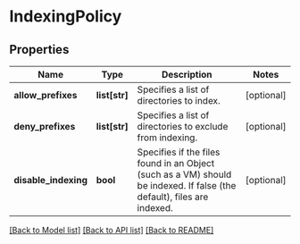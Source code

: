 # IndexingPolicy

## Properties
Name | Type | Description | Notes
------------ | ------------- | ------------- | -------------
**allow_prefixes** | **list[str]** | Specifies a list of directories to index. | [optional] 
**deny_prefixes** | **list[str]** | Specifies a list of directories to exclude from indexing. | [optional] 
**disable_indexing** | **bool** | Specifies if the files found in an Object (such as a VM) should be indexed. If false (the default), files are indexed. | [optional] 

[[Back to Model list]](../README.md#documentation-for-models) [[Back to API list]](../README.md#documentation-for-api-endpoints) [[Back to README]](../README.md)



